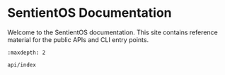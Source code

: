 # SentientOS Documentation

Welcome to the SentientOS documentation. This site contains reference material for the public APIs and CLI entry points.

```{toctree}
:maxdepth: 2

api/index
```
